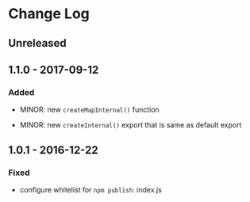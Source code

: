 # Change Log


## Unreleased


## 1.1.0 - 2017-09-12


### Added

-   MINOR: new `createMapInternal()` function

-   MINOR: new `createInternal()` export that is same as default export


## 1.0.1 - 2016-12-22


### Fixed

-   configure whitelist for `npm publish`: index.js
